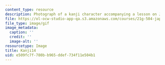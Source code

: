 ```yaml
---
content_type: resource
description: Photograph of a kanji character accompanying a lesson on Japanese.
file: https://ol-ocw-studio-app-qa.s3.amazonaws.com/courses/21g-504-japanese-iv-spring-2009/e509fc7f780bb965ddef734f11e504b1_Kanji14.gif
file_type: image/gif
image_metadata:
  caption: ''
  credit: ''
  image-alt: ''
resourcetype: Image
title: Kanji14
uid: e509fc7f-780b-b965-ddef-734f11e504b1
---
```

